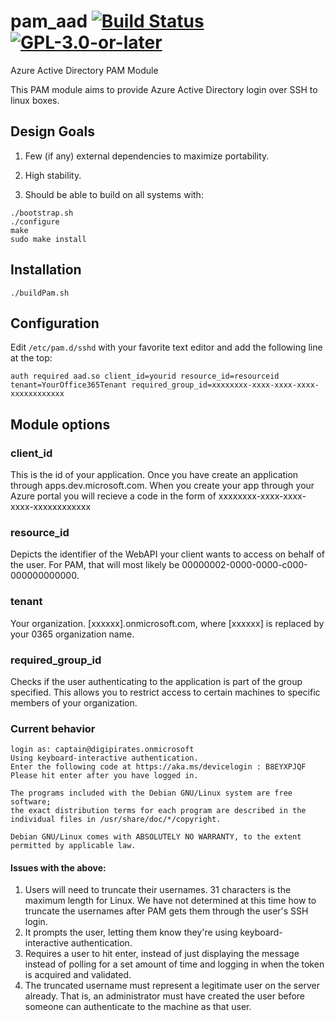 # pam_aad [![Build Status][travis-badge]][travis-url] [![GPL-3.0-or-later][gpl-badge]][gpl-license]

Azure Active Directory PAM Module

This PAM module aims to provide Azure Active Directory login over SSH to linux boxes.

## Design Goals

1. Few (if any) external dependencies to maximize portability.

2. High stability.

3. Should be able to build on all systems with:

```
./bootstrap.sh
./configure
make
sudo make install
```

## Installation

```
./buildPam.sh
```

## Configuration
Edit ```/etc/pam.d/sshd``` with your favorite text editor and add the following line at the top:

```auth required aad.so client_id=yourid resource_id=resourceid tenant=YourOffice365Tenant required_group_id=xxxxxxxx-xxxx-xxxx-xxxx-xxxxxxxxxxxx``` 

## Module options

### client_id

This is the id of your application. Once you have create an application through apps.dev.microsoft.com. When you create your app through your Azure portal you will recieve a code in the form of xxxxxxxx-xxxx-xxxx-xxxx-xxxxxxxxxxxx 

### resource_id
 
 Depicts the identifier of the WebAPI your client wants to access on behalf of the user. For PAM, that will most likely be 00000002-0000-0000-c000-000000000000. 

### tenant

Your organization. [xxxxxx].onmicrosoft.com, where [xxxxxx] is replaced by your 0365 organization name. 

### required_group_id

Checks if the user authenticating to the application is part of the group specified. This allows you to restrict access to certain machines to specific members of your organization.

### Current behavior

```
login as: captain@digipirates.onmicrosoft
Using keyboard-interactive authentication.
Enter the following code at https://aka.ms/devicelogin : B8EYXPJQF
Please hit enter after you have logged in.

The programs included with the Debian GNU/Linux system are free software;
the exact distribution terms for each program are described in the
individual files in /usr/share/doc/*/copyright.

Debian GNU/Linux comes with ABSOLUTELY NO WARRANTY, to the extent
permitted by applicable law.
```

#### Issues with the above:

1. Users will need to truncate their usernames. 31 characters is the maximum length for Linux. We have not determined at this time how to truncate the usernames after PAM gets them through the user's SSH login.  
2. It prompts the user, letting them know they're using keyboard-interactive authentication.
3. Requires a user to hit enter, instead of just displaying the message instead of polling for a set amount of time and logging in when the token is acquired and validated. 
4. The truncated username must represent a legitimate user on the server already. That is, an administrator must have created the user before someone can authenticate to the machine as that user. 

[gpl-badge]: https://img.shields.io/badge/license-GPL-green.svg
[gpl-license]: LICENSE
[travis-badge]: https://travis-ci.org/CyberNinjas/pam_aad.svg?branch=c-dev
[travis-url]: https://travis-ci.org/CyberNinjas/pam_aad
